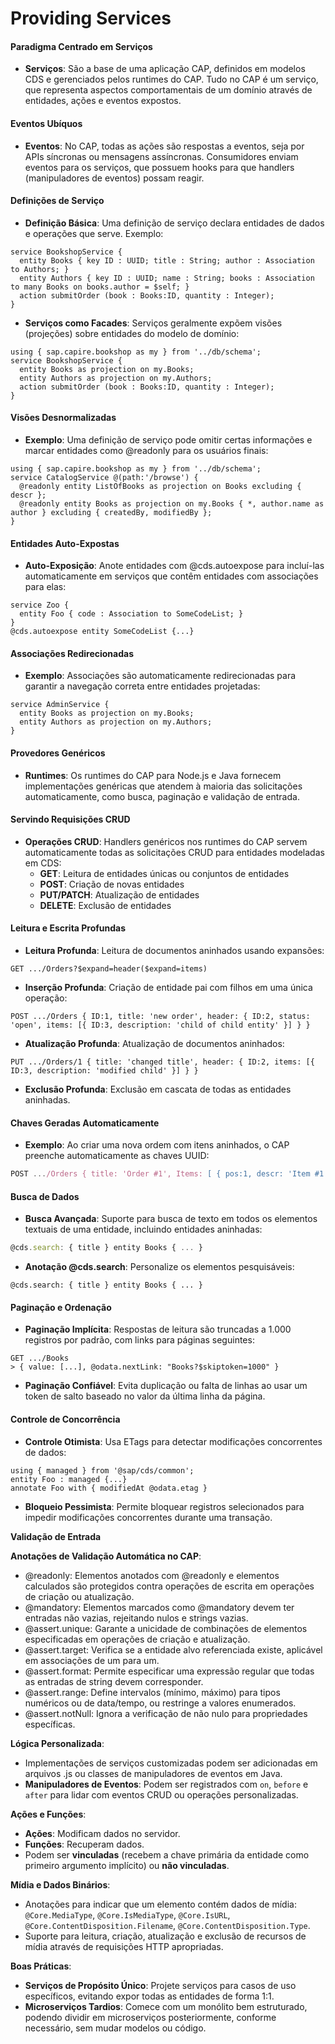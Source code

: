 # Providing Services
#### Paradigma Centrado em Serviços

- **Serviços**: São a base de uma aplicação CAP, definidos em modelos CDS e gerenciados pelos runtimes do CAP. Tudo no CAP é um serviço, que representa aspectos comportamentais de um domínio através de entidades, ações e eventos expostos.

#### Eventos Ubíquos

- **Eventos**: No CAP, todas as ações são respostas a eventos, seja por APIs síncronas ou mensagens assíncronas. Consumidores enviam eventos para os serviços, que possuem hooks para que handlers (manipuladores de eventos) possam reagir.

#### Definições de Serviço

- **Definição Básica**: Uma definição de serviço declara entidades de dados e operações que serve. Exemplo:
```cds
service BookshopService {
  entity Books { key ID : UUID; title : String; author : Association to Authors; }
  entity Authors { key ID : UUID; name : String; books : Association to many Books on books.author = $self; }
  action submitOrder (book : Books:ID, quantity : Integer);
}
```
- **Serviços como Facades**: Serviços geralmente expõem visões (projeções) sobre entidades do modelo de domínio:
```cds
using { sap.capire.bookshop as my } from '../db/schema';
service BookshopService {
  entity Books as projection on my.Books;
  entity Authors as projection on my.Authors;
  action submitOrder (book : Books:ID, quantity : Integer);
}
```
#### Visões Desnormalizadas

- **Exemplo**: Uma definição de serviço pode omitir certas informações e marcar entidades como @readonly para os usuários finais:
```cds
using { sap.capire.bookshop as my } from '../db/schema';
service CatalogService @(path:'/browse') {
  @readonly entity ListOfBooks as projection on Books excluding { descr };
  @readonly entity Books as projection on my.Books { *, author.name as author } excluding { createdBy, modifiedBy };
}
```
#### Entidades Auto-Expostas

- **Auto-Exposição**: Anote entidades com @cds.autoexpose para incluí-las automaticamente em serviços que contêm entidades com associações para elas:
```cds
service Zoo {
  entity Foo { code : Association to SomeCodeList; }
}
@cds.autoexpose entity SomeCodeList {...}
```
#### Associações Redirecionadas

- **Exemplo**: Associações são automaticamente redirecionadas para garantir a navegação correta entre entidades projetadas:
```cds
service AdminService {
  entity Books as projection on my.Books;
  entity Authors as projection on my.Authors;
}
```
#### Provedores Genéricos

- **Runtimes**: Os runtimes do CAP para Node.js e Java fornecem implementações genéricas que atendem à maioria das solicitações automaticamente, como busca, paginação e validação de entrada.

#### Servindo Requisições CRUD

- **Operações CRUD**: Handlers genéricos nos runtimes do CAP servem automaticamente todas as solicitações CRUD para entidades modeladas em CDS:
    - **GET**: Leitura de entidades únicas ou conjuntos de entidades
    - **POST**: Criação de novas entidades
    - **PUT/PATCH**: Atualização de entidades
    - **DELETE**: Exclusão de entidades

#### Leitura e Escrita Profundas

- **Leitura Profunda**: Leitura de documentos aninhados usando expansões:
```http
GET .../Orders?$expand=header($expand=items)
```
- **Inserção Profunda**: Criação de entidade pai com filhos em uma única operação:
```http
POST .../Orders { ID:1, title: 'new order', header: { ID:2, status: 'open', items: [{ ID:3, description: 'child of child entity' }] } }
```   
- **Atualização Profunda**: Atualização de documentos aninhados:
```http
PUT .../Orders/1 { title: 'changed title', header: { ID:2, items: [{ ID:3, description: 'modified child' }] } }
```
- **Exclusão Profunda**: Exclusão em cascata de todas as entidades aninhadas.

#### Chaves Geradas Automaticamente

- **Exemplo**: Ao criar uma nova ordem com itens aninhados, o CAP preenche automaticamente as chaves UUID:
```js
POST .../Orders { title: 'Order #1', Items: [ { pos:1, descr: 'Item #1' }, { pos:2, descr: 'Item #2' } ] }
```

#### Busca de Dados

- **Busca Avançada**: Suporte para busca de texto em todos os elementos textuais de uma entidade, incluindo entidades aninhadas:
```js
@cds.search: { title } entity Books { ... }
```
- **Anotação @cds.search**: Personalize os elementos pesquisáveis:
```cds
@cds.search: { title } entity Books { ... }
```

#### Paginação e Ordenação

- **Paginação Implícita**: Respostas de leitura são truncadas a 1.000 registros por padrão, com links para páginas seguintes:
 ```http
 GET .../Books
> { value: [...], @odata.nextLink: "Books?$skiptoken=1000" }
```
- **Paginação Confiável**: Evita duplicação ou falta de linhas ao usar um token de salto baseado no valor da última linha da página.

#### Controle de Concorrência

- **Controle Otimista**: Usa ETags para detectar modificações concorrentes de dados:
```cds
using { managed } from '@sap/cds/common';
entity Foo : managed {...}
annotate Foo with { modifiedAt @odata.etag }
```
- **Bloqueio Pessimista**: Permite bloquear registros selecionados para impedir modificações concorrentes durante uma transação.

**Validação de Entrada**

**Anotações de Validação Automática no CAP**:

- @readonly: Elementos anotados com @readonly e elementos calculados são protegidos contra operações de escrita em operações de criação ou atualização.
- @mandatory: Elementos marcados como @mandatory devem ter entradas não vazias, rejeitando nulos e strings vazias.
- @assert.unique: Garante a unicidade de combinações de elementos especificadas em operações de criação e atualização.
- @assert.target: Verifica se a entidade alvo referenciada existe, aplicável em associações de um para um.
- @assert.format: Permite especificar uma expressão regular que todas as entradas de string devem corresponder.
- @assert.range: Define intervalos (mínimo, máximo) para tipos numéricos ou de data/tempo, ou restringe a valores enumerados.
- @assert.notNull: Ignora a verificação de não nulo para propriedades específicas.

**Lógica Personalizada**:

- Implementações de serviços customizadas podem ser adicionadas em arquivos .js ou classes de manipuladores de eventos em Java.
- **Manipuladores de Eventos**: Podem ser registrados com `on`, `before` e `after` para lidar com eventos CRUD ou operações personalizadas.

**Ações e Funções**:

- **Ações**: Modificam dados no servidor.
- **Funções**: Recuperam dados.
- Podem ser **vinculadas** (recebem a chave primária da entidade como primeiro argumento implícito) ou **não vinculadas**.

**Mídia e Dados Binários**:

- Anotações para indicar que um elemento contém dados de mídia: `@Core.MediaType`, `@Core.IsMediaType`, `@Core.IsURL`, `@Core.ContentDisposition.Filename`, `@Core.ContentDisposition.Type`.
- Suporte para leitura, criação, atualização e exclusão de recursos de mídia através de requisições HTTP apropriadas.

**Boas Práticas**:

- **Serviços de Propósito Único**: Projete serviços para casos de uso específicos, evitando expor todas as entidades de forma 1:1.
- **Microserviços Tardios**: Comece com um monólito bem estruturado, podendo dividir em microserviços posteriormente, conforme necessário, sem mudar modelos ou código.